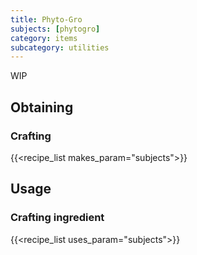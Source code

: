 ```yaml
---
title: Phyto-Gro
subjects: [phytogro]
category: items
subcategory: utilities
---
```


WIP

Obtaining
---------

### Crafting
{{<recipe_list makes_param="subjects">}}

Usage
-----

### Crafting ingredient
{{<recipe_list uses_param="subjects">}}